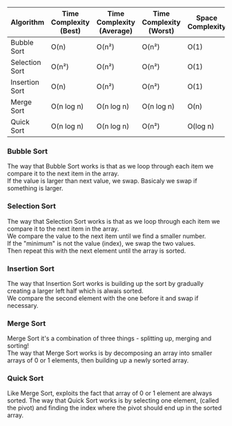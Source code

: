 Algorithm    | Time Complexity (Best) | Time Complexity (Average) | Time Complexity (Worst) | Space Complexity
------------ | ------------- | ------------- | ------------- | -------------
Bubble Sort    | O(n)  | O(n²) | O(n²) | O(1)
Selection Sort | O(n²) | O(n²) | O(n²) | O(1)
Insertion Sort | O(n)  | O(n²) | O(n²) | O(1)
Merge Sort     | O(n log n) | O(n log n) | O(n log n) | O(n)
Quick Sort     | O(n log n) | O(n log n) | O(n²) | O(log n)


### Bubble Sort
The way that Bubble Sort works is that as we loop through each item we compare it to the next item in the array.  
If the value is larger than next value, we swap. Basicaly we swap if something is larger.

### Selection Sort
The way that Selection Sort works is that as we loop through each item we compare it to the next item in the array.  
We compare the value to the next item until we find a smaller number.  
If the "minimum" is not the value (index), we swap the two values.  
Then repeat this with the next element until the array is sorted.  

### Insertion Sort
The way that Insertion Sort works is building up the sort by gradually creating a larger left half which is alwais sorted.  
We compare the second element with the one before it and swap if necessary.

### Merge Sort
Merge Sort it's a combination of three things - splitting up, merging and sorting!  
The way that Merge Sort works is by decomposing an array into smaller arrays of 0 or 1 elements, then building up a newly sorted array.  

### Quick Sort
Like Merge Sort, exploits the fact that array of 0 or 1 element are always sorted.
The way that Quick Sort works is by selecting one element, (called the pivot) and finding the index where the pivot should end up in the sorted array.